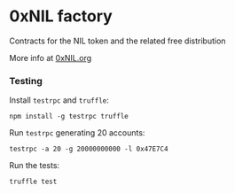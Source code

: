 # 0xNIL factory

Contracts for the NIL token and the related free distribution

More info at [0xNIL.org](http://0xNIL.org)

### Testing

Install `testrpc` and `truffle`:

```
npm install -g testrpc truffle

```

Run `testrpc` generating 20 accounts:
```
testrpc -a 20 -g 20000000000 -l 0x47E7C4
```

Run the tests:
```
truffle test

```
